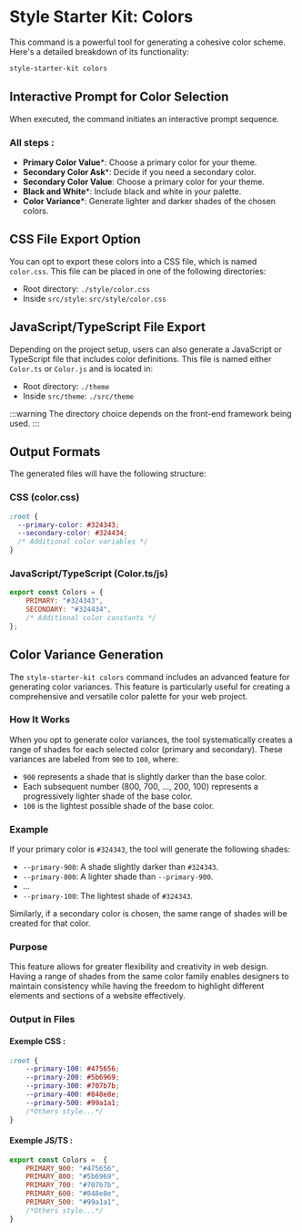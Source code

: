 # Style Starter Kit: Colors


This command is a powerful tool for generating a cohesive color scheme. Here's a detailed breakdown of its functionality:

```bash
style-starter-kit colors
```

## Interactive Prompt for Color Selection
When executed, the command initiates an interactive prompt sequence.

### All steps : 

- **Primary Color Value***: Choose a primary color for your theme.
- **Secondary Color Ask***: Decide if you need a secondary color.
- **Secondary Color Value**: Choose a primary color for your theme.
- **Black and White***: Include black and white in your palette.
- **Color Variance***: Generate lighter and darker shades of the chosen colors.

## CSS File Export Option
You can opt to export these colors into a CSS file, which is named `color.css`. This file can be placed in one of the following directories:
- Root directory: `./style/color.css`
- Inside `src/style`: `src/style/color.css`

## JavaScript/TypeScript File Export
Depending on the project setup, users can also generate a JavaScript or TypeScript file that includes color definitions. This file is named either `Color.ts` or `Color.js` and is located in:
- Root directory: `./theme`
- Inside `src/theme`: `./src/theme`

:::warning
The directory choice depends on the front-end framework being used.
:::

## Output Formats
The generated files will have the following structure:

### CSS (color.css)
```css
:root {
  --primary-color: #324343;
  --secondary-color: #324434;
  /* Additional color variables */
}
```

### JavaScript/TypeScript (Color.ts/js)
```js
export const Colors = {
    PRIMARY: "#324343",
    SECONDARY: "#324434",
    /* Additional color constants */
};
```

## Color Variance Generation

The `style-starter-kit colors` command includes an advanced feature for generating color variances. This feature is particularly useful for creating a comprehensive and versatile color palette for your web project.

### How It Works
When you opt to generate color variances, the tool systematically creates a range of shades for each selected color (primary and secondary). These variances are labeled from `900` to `100`, where:

- `900` represents a shade that is slightly darker than the base color.
- Each subsequent number (800, 700, ..., 200, 100) represents a progressively lighter shade of the base color.
- `100` is the lightest possible shade of the base color.

### Example
If your primary color is `#324343`, the tool will generate the following shades:

- `--primary-900`: A shade slightly darker than `#324343`.
- `--primary-800`: A lighter shade than `--primary-900`.
- ...
- `--primary-100`: The lightest shade of `#324343`.

Similarly, if a secondary color is chosen, the same range of shades will be created for that color.

### Purpose
This feature allows for greater flexibility and creativity in web design. Having a range of shades from the same color family enables designers to maintain consistency while having the freedom to highlight different elements and sections of a website effectively.

### Output in Files
    
#### Exemple CSS : 

```css
:root {
    --primary-100: #475656;
    --primary-200: #5b6969;
    --primary-300: #707b7b;
    --primary-400: #848e8e;
    --primary-500: #99a1a1;
    /*Others style...*/
}
```

#### Exemple JS/TS :

```js
export const Colors =  {
    PRIMARY_900: "#475656",
    PRIMARY_800: "#5b6969",
    PRIMARY_700: "#707b7b",
    PRIMARY_600: "#848e8e",
    PRIMARY_500: "#99a1a1",
    /*Others style...*/
}
```


